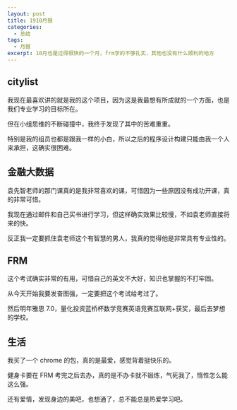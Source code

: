 ```yaml
---
layout: post
title: 1910月报
categories: 
  - 总结
tags:
  - 月报
excerpt: 10月也是过得很快的一个月，frm学的不够扎实，其他也没有什么顺利的地方
---
```


## citylist

我现在最喜欢讲的就是我的这个项目，因为这是我最想有所成就的一个方面，也是我们专业学习的目标所在。

但在小组思维的不断碰撞中，我终于发现了其中的苦难重重。

特别是我的组员也都是跟我一样的小白，所以之后的程序设计构建只能由我一个人来承担，这确实很困难。

## 金融大数据

袁先智老师的那门课真的是我非常喜欢的课，可惜因为一些原因没有成功开课，真的非常可惜。

我现在通过邮件和自己买书进行学习，但这样确实效果比较慢，不如袁老师直接将来的快。

反正我一定要抓住袁老师这个有智慧的男人，我真的觉得他是非常具有专业性的。

## FRM

这个考试确实非常的有用，可惜自己的英文不大好，知识也掌握的不打牢固。

从今天开始我要发奋图强，一定要把这个考试给考过了。

然后明年雅思 7.0，量化投资蓝桥杯数学竞赛英语竞赛互联网+获奖，最后去梦想的学校。

## 生活

我买了一个 chrome 的包，真的是最爱，感觉背着挺快乐的。

健身卡要在 FRM 考完之后去办，真的是不办卡就不锻炼，气死我了，惰性怎么能这么强。

还有爱情，发现身边的美吧，也想通了，总不能总是热爱学习吧。